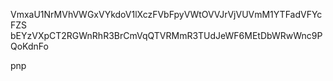 VmxaU1NrMVhVWGxVYkdoV1lXczFVbFpyVWtOVVJrVjVUVmM1YTFadVFYcFZS
bEYzVXpCT2RGWnRhR3BrCmVqQTVRMmR3TUdJeWF6MEtDbWRwWnc9PQoKdnFo

pnp
